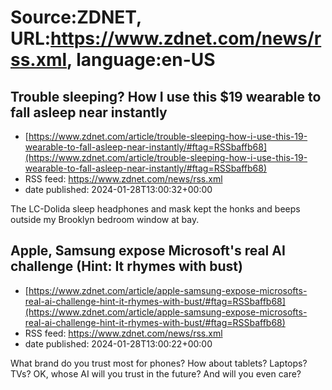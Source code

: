 # Source:ZDNET, URL:https://www.zdnet.com/news/rss.xml, language:en-US

## Trouble sleeping? How I use this $19 wearable to fall asleep near instantly
 - [https://www.zdnet.com/article/trouble-sleeping-how-i-use-this-19-wearable-to-fall-asleep-near-instantly/#ftag=RSSbaffb68](https://www.zdnet.com/article/trouble-sleeping-how-i-use-this-19-wearable-to-fall-asleep-near-instantly/#ftag=RSSbaffb68)
 - RSS feed: https://www.zdnet.com/news/rss.xml
 - date published: 2024-01-28T13:00:32+00:00

The LC-Dolida sleep headphones and mask kept the honks and beeps outside my Brooklyn bedroom window at bay.

## Apple, Samsung expose Microsoft's real AI challenge (Hint: It rhymes with bust)
 - [https://www.zdnet.com/article/apple-samsung-expose-microsofts-real-ai-challenge-hint-it-rhymes-with-bust/#ftag=RSSbaffb68](https://www.zdnet.com/article/apple-samsung-expose-microsofts-real-ai-challenge-hint-it-rhymes-with-bust/#ftag=RSSbaffb68)
 - RSS feed: https://www.zdnet.com/news/rss.xml
 - date published: 2024-01-28T13:00:22+00:00

What brand do you trust most for phones? How about tablets? Laptops? TVs? OK, whose AI will you trust in the future? And will you even care?

